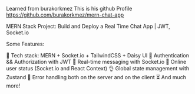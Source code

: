 Learned from burakorkmez 
This is  his github Profile https://github.com/burakorkmez/mern-chat-app



MERN Stack Project: Build and Deploy a Real Time Chat App | JWT, Socket.io


Some Features:

🌟 Tech stack: MERN + Socket.io + TailwindCSS + Daisy UI
🎃 Authentication && Authorization with JWT
👾 Real-time messaging with Socket.io
🚀 Online user status (Socket.io and React Context)
👌 Global state management with Zustand
🐞 Error handling both on the server and on the client
⏳ And much more!

